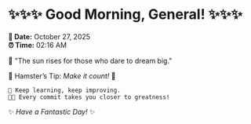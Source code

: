 # ✨✨✨ Good Morning, General! ✨✨✨

**📅 Date:** October 27, 2025  
**⏰ Time:** 02:16 AM  

🌅 "The sun rises for those who dare to dream big."  

🐹 Hamster’s Tip: _Make it count!_ 💪  

```
🚀 Keep learning, keep improving.  
🧑‍💻 Every commit takes you closer to greatness!  
```

✨ *Have a Fantastic Day!* ✨  
